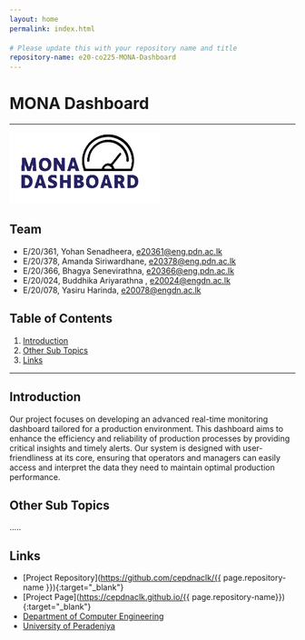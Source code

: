 ```yaml
---
layout: home
permalink: index.html

# Please update this with your repository name and title
repository-name: e20-co225-MONA-Dashboard
---
```


[comment]: # "This is the standard layout for the project, but you can clean this and use your own template"

# MONA Dashboard

---

<!--
This is a sample image, to show how to add images to your page. To learn more options, please refer [this](https://projects.ce.pdn.ac.lk/docs/faq/how-to-add-an-image/)
 -->

![Logo](./images/logo.png)

## Team

- E/20/361, Yohan Senadheera, [e20361@eng.pdn.ac.lk](mailto:e20361@eng.pdn.ac.lk)
- E/20/378, Amanda Siriwardhane, [e20378@eng.pdn.ac.lk](mailto:e20378@eng.pdn.ac.lk)
- E/20/366, Bhagya Senevirathna, [e20366@eng.pdn.ac.lk](mailto:e20366@eng.pdn.ac.lk)
- E/20/024, Buddhika Ariyarathna , [e20024@engdn.ac.lk](mailto:e20024@eng.pdn.ac.lk)
- E/20/078, Yasiru Harinda, [e20078@engdn.ac.lk](mailto:e20078@eng.pdn.ac.lk)

## Table of Contents

1. [Introduction](#Introduction)
2. [Other Sub Topics](#other-sub-topics)
3. [Links](#links)

---

## Introduction

Our project focuses on developing an advanced real-time monitoring dashboard tailored for a production environment. This dashboard aims to enhance the efficiency and reliability of production processes by providing critical insights and timely alerts. Our system is designed with user-friendliness at its core, ensuring that operators and managers can easily access and interpret the data they need to maintain optimal production performance.

## Other Sub Topics

.....

## Links

- [Project Repository](https://github.com/cepdnaclk/{{ page.repository-name }}){:target="\_blank"}
- [Project Page](https://cepdnaclk.github.io/{{ page.repository-name}}){:target="\_blank"}
- [Department of Computer Engineering](http://www.ce.pdn.ac.lk/)
- [University of Peradeniya](https://eng.pdn.ac.lk/)

[//]: # "Please refer this to learn more about Markdown syntax"
[//]: # "https://github.com/adam-p/markdown-here/wiki/Markdown-Cheatsheet"

